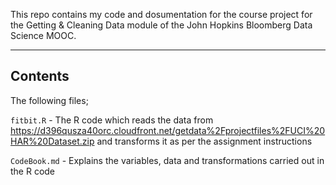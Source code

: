 
This repo contains my code and dosumentation for the course project for the Getting & Cleaning Data module of the John Hopkins Bloomberg Data Science MOOC.

---

Contents
---

The following files;

`fitbit.R` - The R code which reads the data from <https://d396qusza40orc.cloudfront.net/getdata%2Fprojectfiles%2FUCI%20HAR%20Dataset.zip> and transforms it as per the assignment instructions

`CodeBook.md` - Explains the variables, data and transformations carried out in the R code

